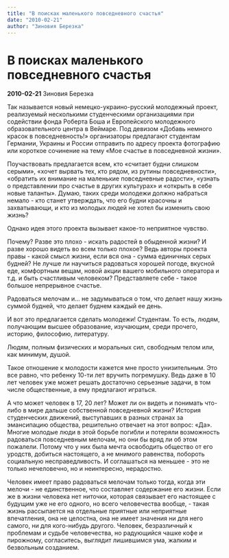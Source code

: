```yaml
---
title: "В поисках маленького повседневного счастья"
date: "2010-02-21"
author: "Зиновия Березка"
---
```


# В поисках маленького повседневного счастья

**2010-02-21** Зиновия Березка

Так называется новый немецко-украино-русский молодежный проект, реализуемый несколькими студенческими организациями при содействии фонда Роберта Боша и Европейского молодежного образовательного центра в Веймаре. Под девизом «Добавь немного красок в повседневность!» организаторы предлагают студентам Германии, Украины и России отправить по адресу проекта фотографию или короткое сочинение на тему «Мое счастье в повседневной жизни».

Поучаствовать предлагается всем, кто «считает будни слишком серыми», «хочет вырвать тех, кто рядом, из рутины повседневности», «обратить их внимание на маленькие повседневные радости», «узнать о представлении про счастье в других культурах» и «открыть в себе новые таланты». Думаю, таких среди молодежи должно набраться немало - кто станет утверждать, что его будни красочны и захватывающи, и кто из молодых людей не хотел бы изменить свою жизнь?

Однако идея этого проекта вызывает какое-то неприятное чувство.

Почему? Разве это плохо - искать радостей в обыденной жизни? И разве хорошо видеть во всем только плохое? Ведь авторы проекта правы - какой смысл жизни, если вся она - сумма единичных серых будней? Не лучше ли научиться радоваться хорошей погоде, вкусной еде, комфортным вещам, новой акции вашего мобильного оператора и т.д. и быть счастливым человеком? Представляете себе - такое большое непрерывное счастье.

Радоваться мелочам и... не задумываться о том, что делает нашу жизнь суммой будней, что делает буднем каждый ее день.

И вот это предлагается сделать молодежи! Студентам. То есть, людям, получающим высшее образование, изучающим, среди прочего, историю, философию, литературу.

Людям, полным физических и моральных сил, свободным телом или, как минимум, душой.

Такое отношение к молодости кажется мне просто унизительным. Это все равно, что ребенку 10-ти лет вручить погремушку. Ведь даже в 10 лет человек уже может решать достаточно серьезные задачи, в том числе общественные, а ему предлагают играться.

А что может человек в 17, 20 лет? Может ли он видеть и понимать что-либо в мире дальше собственной повседневной жизни? История студенческих движений, выступавших в разных странах за эмансипацию общества, решительно отвечает на этот вопрос: «Да». Многие молодые люди в этой борьбе погибли и потеряли возможность радоваться повседневным мелочам, но они бы вряд ли об этом пожалели. Потому что у них была мечта освободить общество от его уродств, добиться настоящего, а не мнимого равенства, побороть социальную несправедливость. И соглашаться на меньшее - это не только нечеловечно, но и неинтересно, нерадостно.

Человек имеет право радоваться мелочам только тогда, когда эти мелочи - не единственное, что составляет содержание его жизни. Если же в жизни человека нет ниточки, которая связывает его настоящее с будущим уже не его одного, но всего человечества вообще, - такая жизнь рассыпается на отдельные приятные или неприятные впечатления, она не целостна, она не имеет значения ни для него самого, ни для кого-нибудь другого. Человек, безразличный к проблемам и судьбе человечества, но радующийся чашке кофе и пирожному, согласитесь, выглядит лишившимся ума, жалким и безвольным созданием.